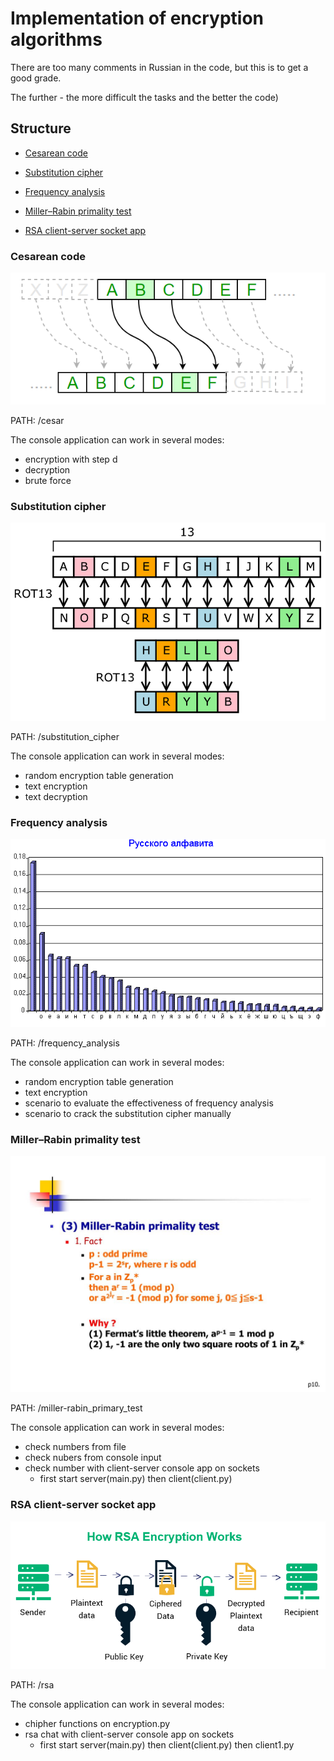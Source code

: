 # Implementation of encryption algorithms
There are too many comments in Russian in the code, but this is to get a good grade.

The further - the more difficult the tasks and the better the code)
## Structure
- [Cesarean code](#cesar)
- [Substitution cipher](#substitution-cipher)
- [Frequency analysis](#frequency-analysis)


- [Miller–Rabin primality test](#miller-rabin)
- [RSA client-server socket app](#rsa)

<a name="cesar"></a>
### Cesarean code
![](./z-pictures/ceaserCipher.png)

PATH: /cesar

The console application can work in several modes:
- encryption with step d
- decryption
- brute force

<a name="substitution-cipher"></a>
### Substitution cipher
![](./z-pictures/substitution-cipher.png)

PATH: /substitution_cipher

The console application can work in several modes:
- random encryption table generation
- text encryption
- text decryption

<a name="frequency-analysis"></a>
### Frequency analysis
![](./z-pictures/freq.png)

PATH: /frequency_analysis

The console application can work in several modes:
- random encryption table generation
- text encryption
- scenario to evaluate the effectiveness of frequency analysis
- scenario to crack the substitution cipher manually

<a name="miller-rabin"></a>
### Miller–Rabin primality test
![](./z-pictures/miller.jpg)

PATH: /miller-rabin_primary_test

The console application can work in several modes:
- check numbers from file
- check nubers from console input
- check number with client-server console app on sockets
  - first start server(main.py) then client(client.py)

<a name="rsa"></a>
### RSA client-server socket app
![](./z-pictures/how-rsa-works.png)

PATH: /rsa

The console application can work in several modes:
- chipher functions on encryption.py
- rsa chat with client-server console app on sockets
  - first start server(main.py) then client(client.py) then client1.py
